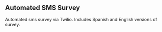 ## Automated SMS Survey

Automated sms survey via Twilio. Includes Spanish and English versions of survey.
